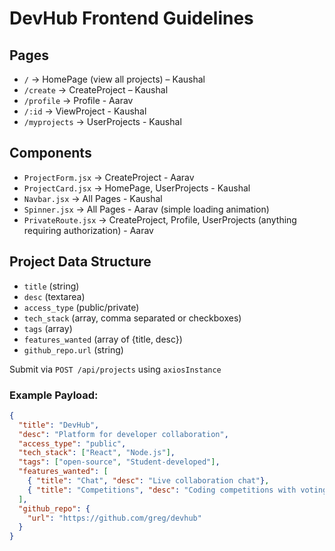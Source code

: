 # DevHub Frontend Guidelines

## Pages
- `/` -> HomePage (view all projects) – Kaushal
- `/create` -> CreateProject – Kaushal
- `/profile` -> Profile - Aarav
- `/:id` -> ViewProject - Kaushal
- `/myprojects` -> UserProjects - Kaushal

## Components
- `ProjectForm.jsx` -> CreateProject - Aarav
- `ProjectCard.jsx` -> HomePage, UserProjects - Kaushal
- `Navbar.jsx` -> All Pages - Kaushal
- `Spinner.jsx` -> All Pages - Aarav (simple loading animation)
- `PrivateRoute.jsx` -> CreateProject, Profile, UserProjects (anything requiring authorization) - Aarav


## Project Data Structure
- `title` (string)
- `desc` (textarea)
- `access_type` (public/private)
- `tech_stack` (array, comma separated or checkboxes)
- `tags` (array)
- `features_wanted` (array of {title, desc})
- `github_repo.url` (string)

Submit via `POST /api/projects` using `axiosInstance`

### Example Payload:
```json
{
  "title": "DevHub",
  "desc": "Platform for developer collaboration",
  "access_type": "public",
  "tech_stack": ["React", "Node.js"],
  "tags": ["open-source", "Student-developed"],
  "features_wanted": [
    { "title": "Chat", "desc": "Live collaboration chat"}, 
    { "title": "Competitions", "desc": "Coding competitions with voting"}
  ],
  "github_repo": {
    "url": "https://github.com/greg/devhub"
  }
}